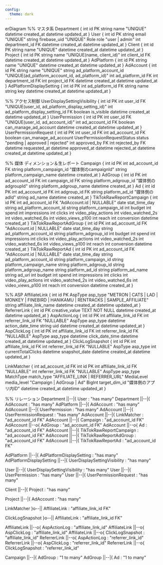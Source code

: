 ```yaml
---
config:
  theme: dark
---
```


erDiagram
%% マスタ系
Department {
int id PK
string name "UNIQUE"
datetime created_at
datetime updated_at
}
User {
int id PK
string email "UNIQUE"
string firebase_uid "UNIQUE"
Role role "user | admin"
int department_id FK
datetime created_at
datetime updated_at
}
Client {
int id PK
string name "UNIQUE"
datetime created_at
datetime updated_at
}
Project {
int id PK
string name "UNIQUE(name, client_id)"
int client_id FK
datetime created_at
datetime updated_at
}
AdPlatform {
int id PK
string name "UNIQUE"
datetime created_at
datetime updated_at
}
AdAccount {
int id PK
string name "UNIQUE"
string ad_platform_account_id "UNIQUE(ad_platform_account_id, ad_platform_id)"
int ad_platform_id FK
int department_id FK
int project_id FK
datetime created_at
datetime updated_at
}
AdPlatformDisplaySetting {
int id PK
int ad_platform_id FK
string name
string key
datetime created_at
datetime updated_at
}

%% アクセス制御
UserDisplaySettingVisibility {
int id PK
int user_id FK "UNIQUE(user_id, ad_platform_display_setting_id)"
int ad_platform_display_setting_id FK
boolean is_visible
datetime created_at
datetime updated_at
}
UserPermission {
int id PK
int user_id FK "UNIQUE(user_id, ad_account_id)"
int ad_account_id FK
boolean can_manage_ad_account
datetime created_at
datetime updated_at
}
UserPermissionRequest {
int id PK
int user_id FK
int ad_account_id FK
boolean can_manage_ad_account
UserPermissionRequestStatus status "pending | approved | rejected"
int approved_by FK
int rejected_by FK
datetime requested_at
datetime approved_at
datetime rejected_at
datetime created_at
datetime updated_at
}

%% 媒体 ディメンション＆生レポート
Campaign {
int id PK
int ad_account_id FK
string platform_campaign_id "媒体側のcampaignId"
string platform_campaign_name
datetime created_at
}
AdGroup {
int id PK
int ad_account_id FK
int campaign_id FK
string platform_adgroup_id "媒体側のadgroupId"
string platform_adgroup_name
datetime created_at
}
Ad {
int id PK
int ad_account_id FK
int adgroup_id FK
string platform_ad_id "媒体側のadId"
string ad_name
datetime created_at
}
TikTokRawReportCampaign {
int id PK
int ad_account_id FK "AdAccount.id | NULLABLE"
date stat_time_day
string ad_platform_account_id
string platform_campaign_id
int budget
int spend
int impressions
int clicks
int video_play_actions
int video_watched_2s
int video_watched_6s
int video_views_p100
int reach
int conversion
datetime created_at
}
TikTokRawReportAdGroup {
int id PK
int ad_account_id FK "AdAccount.id | NULLABLE"
date stat_time_day
string ad_platform_account_id
string platform_adgroup_id
int budget
int spend
int impressions
int clicks
int video_play_actions
int video_watched_2s
int video_watched_6s
int video_views_p100
int reach
int conversion
datetime created_at
}
TikTokRawReportAd {
int id PK
int ad_account_id FK "AdAccount.id | NULLABLE"
date stat_time_day
string ad_platform_account_id
string platform_campaign_id
string platform_campaign_name
string platform_adgroup_id
string platform_adgroup_name
string platform_ad_id
string platform_ad_name
string ad_url
int budget
int spend
int impressions
int clicks
int video_play_actions
int video_watched_2s
int video_watched_6s
int video_views_p100
int reach
int conversion
datetime created_at
}

%% ASP
AffiliateLink {
int id PK
AspType asp_type "METRON | CATS | LAD | MONKEY | FINEBIRD | HANIKAMU | RENTRACKS | SAMPLE_AFFILIATE"
string affiliate_link_name
datetime created_at
datetime updated_at
}
ReferrerLink {
int id PK
creative_value TEXT NOT NULL
datetime created_at
datetime updated_at
}
AspActionLog {
int id PK
int affiliate_link_id FK
int referrer_link_id FK "NULLABLE"
AspType asp_type
datetime action_date_time
string uid
datetime created_at
datetime updated_at
}
AspClickLog {
int id PK
int affiliate_link_id FK
int referrer_link_id FK "NULLABLE"
AspType asp_type
datetime click_date_time
datetime created_at
datetime updated_at
}
ClickLogSnapshot {
int id PK
int affiliate_link_id FK
int referrer_link_id FK "NULLABLE"
AspType asp_type
int currentTotalClicks
datetime snapshot_date
datetime created_at
datetime updated_at
}

LinkMatcher {
int ad_account_id FK
int id PK
int affiliate_link_id FK "NULLABLE"
int referrer_link_id FK "NULLABLE"
AspType asp_type
MatchType match_type "AFFILIATE_LINK | REFERRER_URL"
MediaLevel media_level "Campaign | AdGroup | Ad"
BigInt target_dim_id "媒体側のアプリ内ID"
datetime created_at
datetime updated_at
}

%% リレーション
Department ||--|{ User : "has many"
Department ||--|{ AdAccount : "has many"
AdPlatform ||--|{ AdAccount : "has many"
AdAccount ||--|{ UserPermission : "has many"
AdAccount ||--|{ UserPermissionRequest : "has many"
AdAccount ||--|{ LinkMatcher : "ad_account_id FK"
AdAccount ||--|{ Campaign : "ad_account_id FK"
AdAccount ||--o{ AdGroup : "ad_account_id FK"
AdAccount ||--o{ Ad : "ad_account_id FK"
AdAccount ||--|{ TikTokRawReportCampaign : "ad_account_id FK"
AdAccount ||--|{ TikTokRawReportAdGroup : "ad_account_id FK"
AdAccount ||--|{ TikTokRawReportAd : "ad_account_id FK"

AdPlatform ||--|{ AdPlatformDisplaySetting : "has many"
AdPlatformDisplaySetting ||--|{ UserDisplaySettingVisibility : "has many"

User ||--|{ UserDisplaySettingVisibility : "has many"
User ||--|{ UserPermission : "has many"
User ||--|{ UserPermissionRequest : "has many"

Client ||--|{ Project : "has many"

Project ||--|{ AdAccount : "has many"

LinkMatcher }o--|| AffiliateLink : "affiliate_link_id FK"

ClickLogSnapshot }o--|| AffiliateLink : "affiliate_link_id FK"

AffiliateLink ||--o{ AspActionLog : "affiliate_link_id"
AffiliateLink ||--o{ AspClickLog : "affiliate_link_id"
AffiliateLink ||--o{ ClickLogSnapshot : "affiliate_link_id"
ReferrerLink ||--o{ AspActionLog : "referrer_link_id"
ReferrerLink ||--o{ AspClickLog : "referrer_link_id"
ReferrerLink ||--o{ ClickLogSnapshot : "referrer_link_id"

Campaign ||--|{ AdGroup : "1 to many"
AdGroup ||--|{ Ad : "1 to many"
